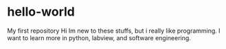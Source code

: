 # hello-world
My first repository
Hi Im new to these stuffs, but i really like programming. 
I want to learn more in python, labview, and software engineering.
